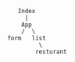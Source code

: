            Index 
             |
            App
            /  \
        form   list
                 \
                resturant